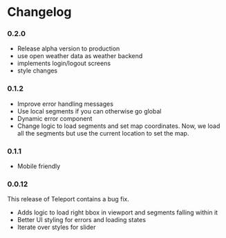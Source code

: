 # Changelog

### 0.2.0

- Release alpha version to production
- use open weather data as weather backend
- implements login/logout screens
- style changes

### 0.1.2

- Improve error handling messages
- Use local segments if you can otherwise go global
- Dynamic error component
- Change logic to load segments and set map coordinates.
  Now, we load all the segments but use the current location to set the map.

### 0.1.1

- Mobile friendly

### 0.0.12

This release of Teleport contains a bug fix.

- Adds logic to load right bbox in viewport and segments falling within it
- Better UI styling for errors and loading states
- Iterate over styles for slider
